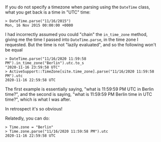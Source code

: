 If you do not specify a timezone when parsing using the `DateTime`
class, what you get back is a time in "UTC" time:

```
> DateTime.parse("11/16/2015")
Mon, 16 Nov 2015 00:00:00 +0000
```

I had incorrectly assumed you could "chain" the `in_time_zone` method,
giving me the time I passed into `DateTime.parse`, in the time zone I
requested. But the time is not "lazily evaluated", and so the following
won't be equal

```
> DateTime.parse("11/16/2020 11:59:58 PM").in_time_zone("Berlin").utc.to_s
"2020-11-16 23:59:58 UTC"
> ActiveSupport::TimeZone[site.time_zone].parse("11/16/2020 11:59:58 PM").utc
2020-11-16 22:59:58 UTC
```

The first example is essentially saying, "what is 11:59:59 PM UTC in
Berlin time?", and the second is saying, "what is 11:59:59 PM Berlin
time in UTC time?", which is what I was after.

In retrospect it's so obvious!

Relatedly, you can do:
```
> Time.zone = "Berlin"
> Time.zone.parse("11/16/2020 11:59:58 PM").utc
2020-11-16 22:59:58 UTC
```
